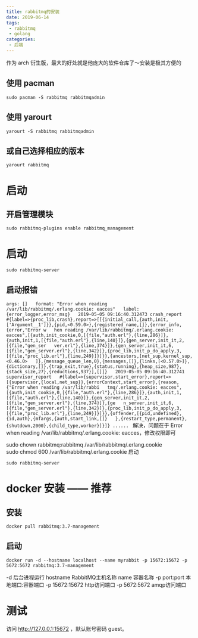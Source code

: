 ```yaml
---
title: rabbitmq的安装
date: 2019-06-14
tags:
 - rabbitmq
 - golang
categories: 
 - 后端
---
```


 作为 arch 衍生版，最大的好处就是他庞大的软件仓库了～安装是极其方便的

<!-- more -->

## 使用 pacman
`sudo pacman -S rabbitmq rabbitmqadmin`
## 使用 yarourt
`yarourt -S rabbitmq rabbitmqadmin`
## 或自己选择相应的版本
`yarourt rabbitmq`

# 启动

## 开启管理模块
`sudo rabbitmq-plugins enable rabbitmq_management`
# 启动
`sudo rabbitmq-server`
## 启动报错
`args: []  
 format: "Error when reading /var/lib/rabbitmq/.erlang.cookie: eacces"  
   label: {error_logger,error_msg}  
   2019-05-05 09:16:40.312473 crash_report        #{label=>{proc_lib,crash},report=>[[{initial_call,{auth,init,['Argument__1']}},{pid,<0.59.0>},{registered_name,[]},{error_info,{error,"Error w  
hen reading /var/lib/rabbitmq/.erlang.cookie: eacces",[{auth,init_cookie,0,[{file,"auth.erl"},{line,286}]},{auth,init,1,[{file,"auth.erl"},{line,140}]},{gen_server,init_it,2,[{file,"gen_ser  
ver.erl"},{line,374}]},{gen_server,init_it,6,[{file,"gen_server.erl"},{line,342}]},{proc_lib,init_p_do_apply,3,[{file,"proc_lib.erl"},{line,249}]}]}},{ancestors,[net_sup,kernel_sup,<0.46.0>  
]},{message_queue_len,0},{messages,[]},{links,[<0.57.0>]},{dictionary,[]},{trap_exit,true},{status,running},{heap_size,987},{stack_size,27},{reductions,937}],[]]}  
2019-05-05 09:16:40.312741 supervisor_report   #{label=>{supervisor,start_error},report=>[{supervisor,{local,net_sup}},{errorContext,start_error},{reason,{"Error when reading /var/lib/rabbi  
tmq/.erlang.cookie: eacces",[{auth,init_cookie,0,[{file,"auth.erl"},{line,286}]},{auth,init,1,[{file,"auth.erl"},{line,140}]},{gen_server,init_it,2,[{file,"gen_server.erl"},{line,374}]},{ge  
n_server,init_it,6,[{file,"gen_server.erl"},{line,342}]},{proc_lib,init_p_do_apply,3,[{file,"proc_lib.erl"},{line,249}]}]}},{offender,[{pid,undefined},{id,auth},{mfargs,{auth,start_link,[]}  
},{restart_type,permanent},{shutdown,2000},{child_type,worker}]}]}
......
`
解决，问题在于 Error when reading /var/lib/rabbitmq/.erlang.cookie: eacces，修改权限即可

sudo chown rabbitmq:rabbitmq /var/lib/rabbitmq/.erlang.cookie  
sudo chmod 600 /var/lib/rabbitmq/.erlang.cookie
启动

`sudo rabbitmq-server`

# docker 安装 —— 推荐
## 安装

`docker pull rabbitmq:3.7-management`
## 启动

`docker run -d --hostname localhost --name myrabbit -p 15672:15672 -p 5672:5672 rabbitmq:3.7-management`

-d 后台进程运行
hostname RabbitMQ主机名称
name 容器名称
-p port:port 本地端口:容器端口
-p 15672:15672 http访问端口
-p 5672:5672 amqp访问端口

# 测试

访问 http://127.0.0.1:15672 ，默认账号密码 guest。